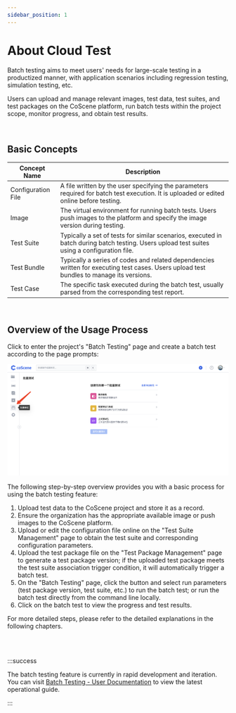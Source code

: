 ```yaml
---
sidebar_position: 1
---
```


# About Cloud Test

Batch testing aims to meet users' needs for large-scale testing in a productized manner, with application scenarios including regression testing, simulation testing, etc.

Users can upload and manage relevant images, test data, test suites, and test packages on the CoScene platform, run batch tests within the project scope, monitor progress, and obtain test results.

<br />

## Basic Concepts

| Concept Name       | Description                                                                                                                                  |
| ------------------ | -------------------------------------------------------------------------------------------------------------------------------------------- |
| Configuration File | A file written by the user specifying the parameters required for batch test execution. It is uploaded or edited online before testing.      |
| Image              | The virtual environment for running batch tests. Users push images to the platform and specify the image version during testing.             |
| Test Suite         | Typically a set of tests for similar scenarios, executed in batch during batch testing. Users upload test suites using a configuration file. |
| Test Bundle        | Typically a series of codes and related dependencies written for executing test cases. Users upload test bundles to manage its versions.     |
| Test Case          | The specific task executed during the batch test, usually parsed from the corresponding test report.                                         |

<br />

## Overview of the Usage Process

Click to enter the project's "Batch Testing" page and create a batch test according to the page prompts:

![intro-1](../img/intro-1.png)

The following step-by-step overview provides you with a basic process for using the batch testing feature:

1. Upload test data to the CoScene project and store it as a record.
2. Ensure the organization has the appropriate available image or push images to the CoScene platform.
3. Upload or edit the configuration file online on the "Test Suite Management" page to obtain the test suite and corresponding configuration parameters.
4. Upload the test package file on the "Test Package Management" page to generate a test package version; if the uploaded test package meets the test suite association trigger condition, it will automatically trigger a batch test.
5. On the "Batch Testing" page, click the button and select run parameters (test package version, test suite, etc.) to run the batch test; or run the batch test directly from the command line locally.
6. Click on the batch test to view the progress and test results.

For more detailed steps, please refer to the detailed explanations in the following chapters.

<br />

<br />

:::success

The batch testing feature is currently in rapid development and iteration. You can visit [Batch Testing - User Documentation](https://coscene0.feishu.cn/wiki/wikcnlpDwycH3hosPkuKqGdVkxf) to view the latest operational guide.

:::
